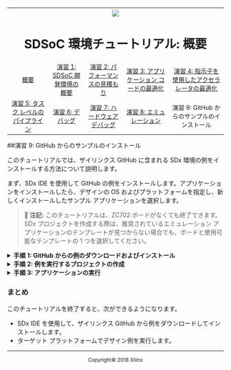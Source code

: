 ﻿
<table style="width:100%">
  <tr>
    <th width="100%" colspan="6"><img src="https://www.xilinx.com/content/dam/xilinx/imgs/press/media-kits/corporate/xilinx-logo.png" width="30%"/><h1>SDSoC 環境チュートリアル: 概要</h1>
</th>
  </tr>
  <tr>
    <td align="center"><a href="README.md">概要</a></td>
    <td align="center"><a href="lab-1-introduction-to-the-sdsoc-development-environment.md">演習 1: SDSoC 開発環境の概要</a></td>
    <td align="center"><a href="lab-2-performance-estimation.md">演習 2: パフォーマンスの見積もり</a></td>
    <td align="center"><a href="lab-3-optimize-the-application-code.md">演習 3: アプリケーション コードの最適化</a></td>
    <td align="center"><a href="lab-4-optimize-the-accelerator-using-directives.md">演習 4: 指示子を使用したアクセラレータの最適化  </a></td>
  </tr>
  <tr>
    <td align="center"><a href="lab-5-task-level-pipelining.md">演習 5: タスク レベルのパイプライン</a></td>
    <td align="center"><a href="lab-6-debug.md">演習 6: デバッグ</a></td>
    <td align="center"><a href="lab-7-hardware-debug.md">演習 7: ハードウェア デバッグ</a></td>
    <td align="center"><a href="lab-8-emulation.md">演習 8: エミュレーション</a></td>
    <td align="center">演習 9: GitHub からのサンプルのインストール</td>
</table>

##演習 9: GitHub からのサンプルのインストール  

このチュートリアルでは、ザイリンクス GitHub に含まれる SDx 環境の例をインストールする方法について説明します。  

まず、SDx IDE を使用して GitHub の例をインストールします。アプリケーションをインストールしたら、デザインの OS およびプラットフォームを指定し、新しくインストールしたサンプル アプリケーションを選択します。  

>**:pushpin: 注記:**  このチュートリアルは、ZC702 ボードがなくても終了できます。SDx プロジェクトを作成する際は、推奨されているエミュレーション アプリケーションのテンプレートが見つからない場合でも、ボードと使用可能なテンプレートの 1 つを選択してください。  

<details>
<summary><strong>手順 1: GitHub からの例のダウンロードおよびインストール</strong></summary>  

  1. SDx Example ストアから例をダウンロードしてインストールするには、[Xilinx] → [SDx Example] をクリックします。  

     ![](./images/gvu1517375349413.png)  

  2. [SDx Example] ダイアログ ボックスが開きます。[Download] ボタンをクリックします。  

     ![](./images/wkd1517375349420.png)  

  3. 例は、次のようにインストールされます。  

     ![](./images/yea1517375349402.png)  

  4. [SDx Example Store] ダイアログ ボックスで [OK] をクリックします。例は、  
     `<install_area>/Xilinx/SDx/20xx.x/examples` にインストールされます。  

  5. SDx ライブラリも同じ方法でダウンロードできます。  

</details>

<details>
<summary><strong>手順 2: 例を実行するプロジェクトの作成</strong></summary>

  1. [File] → [New] → [SDx Project] をクリックします。  
  2. [Project Type] ページでは、デフォルトで [Application Project] がオンになっています。[Next] をクリックします。  
  3. [Project name] フィールドにプロジェクト名を指定します (例: lab9)。[New] をクリックします。  
  4. [Platform] から [zc702] を選択します。[Next] をクリックします。  
  5. [System Configuration] ドロップダウン リストから [Linux] を選択します。[Next] をクリックします。  
  6. [Available Templates] から [Array Partitioning] を選択し、[Finish] をクリックします。  
  7. [lab9] タブをクリックして SDx プロジェクト設定を選択します (タブが表示されていない場合は、[Project Explorer] で `project.sdx` ファイルをダブルクリックします)。[HW functions] パネルで、プロジェクトが作成されたときに matmul_partition_accel 関数がハードウェア関数としてマークされていることを確認します。  
  8. ハードウェア関数が削除されていたり、マークされていない場合は、[Add HW Functions] アイコンをクリックして表示されたダイアログ ボックス内でハードウェア関数を指定します。  
  9. ツールバーの [Build] アイコンをクリックしてプロジェクトをビルドします。      

</details>

<details>
<summary><strong>手順 3: アプリケーションの実行</strong></summary>

  ビルドが終わったら、前の章で説明したように、その他の例を実行する場合と同じ方法でアプリケーションを実行できるようになります。    
</details>

### まとめ  
このチュートリアルを終了すると、次ができるようになります。

  * SDx IDE を使用して、ザイリンクス GitHub から例をダウンロードしてインストールします。  
  * ターゲット プラットフォームでデザイン例を実行します。  

<hr/>
<p align="center"><sup>Copyright&copy; 2018 Xilinx</sup></p>
